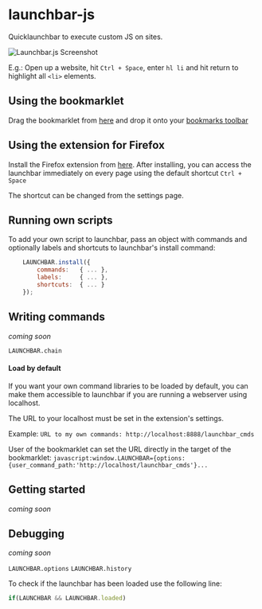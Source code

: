 # launchbar-js
Quicklaunchbar to execute custom JS on sites.

![Launchbar.js Screenshot](http://s15.postimg.org/bfxuohv63/launchbar.jpg)

E.g.: Open up a website, hit `Ctrl + Space`, enter `hl li` and hit return to highlight all `<li>` elements.

## Using the bookmarklet

Drag the bookmarklet from [here](http://localhost/) and drop it onto your [bookmarks toolbar](https://support.mozilla.org/en-US/kb/bookmarks-toolbar-display-favorite-websites)

## Using the extension for Firefox

Install the Firefox extension from [here](https://danborufka.github.io/cdn/launchbar-js/apps/firefox/launchbar.xpi).
After installing, you can access the launchbar immediately on every page using the default shortcut `Ctrl + Space`

The shortcut can be changed from the settings page.

## Running own scripts

To add your own script to launchbar, pass an object with commands and optionally labels and shortcuts to launchbar's install command:

```javascript
	LAUNCHBAR.install({ 
		commands: 	{ ... },
		labels:		{ ... },
		shortcuts: 	{ ... }
	});
```

## Writing commands

*coming soon*

`LAUNCHBAR.chain`


#### Load by default
If you want your own command libraries to be loaded by default, you can make them accessible to launchbar if you are running a webserver using localhost. 

The URL to your localhost must be set in the extension's settings.

Example:
`URL to my own commands: http://localhost:8888/launchbar_cmds`

User of the bookmarklet can set the URL directly in the target of the bookmarklet:
`javascript:window.LAUNCHBAR={options:{user_command_path:'http://localhost/launchbar_cmds'}...`

## Getting started

*coming soon*

## Debugging

*coming soon*

`LAUNCHBAR.options`
`LAUNCHBAR.history`

To check if the launchbar has been loaded use the following line:
```javascript
if(LAUNCHBAR && LAUNCHBAR.loaded)
```

